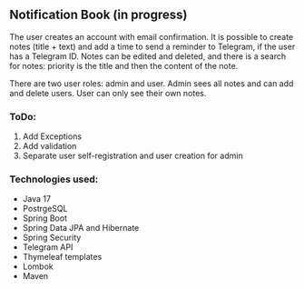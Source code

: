 ## Notification Book (in progress)
The user creates an account with email confirmation. It is possible to create notes (title + text) and add a time to 
send a reminder to Telegram, if the user has a Telegram ID. Notes can be edited and deleted, and there is a search 
for notes: priority is the title and then the content of the note.

There are two user roles: admin and user. Admin sees all notes and can add and delete users. User can only see their 
own notes.

### ToDo:
1. Add Exceptions
2. Add validation
3. Separate user self-registration and user creation for admin

### Technologies used:
- Java 17
- PostrgeSQL
- Spring Boot
- Spring Data JPA and Hibernate
- Spring Security
- Telegram API
- Thymeleaf templates
- Lombok
- Maven

